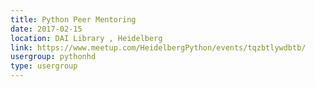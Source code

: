 ```yaml
---
title: Python Peer Mentoring
date: 2017-02-15
location: DAI Library , Heidelberg
link: https://www.meetup.com/HeidelbergPython/events/tqzbtlywdbtb/
usergroup: pythonhd
type: usergroup
---
```

